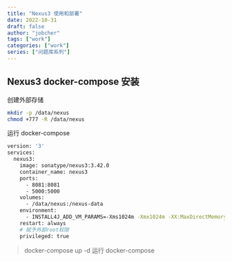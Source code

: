 ```yaml
---
title: "Nexus3 使用和部署"
date: 2022-10-31
draft: false
author: "jobcher"
tags: ["work"]
categories: ["work"]
series: ["问题库系列"]
---
```


## Nexus3 docker-compose 安装

创建外部存储

```sh
mkdir -p /data/nexus
chmod +777 -R /data/nexus
```

运行 docker-compose

```sh
version: '3'
services:
  nexus3:
    image: sonatype/nexus3:3.42.0
    container_name: nexus3
    ports:
      - 8081:8081
      - 5000:5000
    volumes:
      - /data/nexus:/nexus-data
    environment:
      - INSTALL4J_ADD_VM_PARAMS=-Xms1024m -Xmx1024m -XX:MaxDirectMemorySize=1024m -Djava.util.prefs.userRoot=/some-other-dir
    restart: always
    # 赋予外部root权限
    privileged: true
```

> docker-compose up -d
> 运行 docker-compose

##
